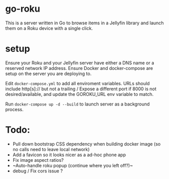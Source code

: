 # go-roku
This is a server written in Go to browse items in a Jellyfin library and launch them on a Roku device with a single click.

# setup

Ensure your Roku and your Jellyfin server have either a DNS name or a reserved network IP address.  Ensure Docker and docker-compose are setup on the server you are deploying to.

Edit `docker-compose.yml` to add all enviroment variables.  URLs should include http\[s\]:// but not a trailing /
Expose a different port if 8000 is not desired/available, and update the GOROKU_URL env variable to match.

Run `docker-compose up -d --build` to launch server as a background process.


# Todo:

* Pull down bootstrap CSS dependency when building docker image (so no calls need to leave local network)
* Add a favicon so it looks nicer as a ad-hoc phone app
* Fix image aspect ratios?
* ~Auto-handle roku popup (continue where you left off?)~
* debug / Fix cors issue  ?
